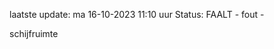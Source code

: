 laatste update: 
ma 16-10-2023 11:10   uur 
Status: FAALT - fout - 
<div class="service R">schijfruimte</div>